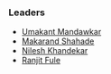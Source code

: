 ### Leaders
* [Umakant Mandawkar](mailto:umakant.mandawkar@owasp.org)
* [Makarand Shahade](mailto:makarand.shahade@owasp.org)
* [Nilesh Khandekar](mailto:nilesh.khandekar@owasp.org)
* [Ranjit Fule](mailto:ranjit.fule@owasp.org)
